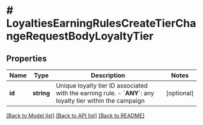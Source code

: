 # # LoyaltiesEarningRulesCreateTierChangeRequestBodyLoyaltyTier

## Properties

Name | Type | Description | Notes
------------ | ------------- | ------------- | -------------
**id** | **string** | Unique loyalty tier ID associated with the earning rule.      - &#x60;__ANY__&#x60;: any loyalty tier within the campaign | [optional]

[[Back to Model list]](../../README.md#models) [[Back to API list]](../../README.md#endpoints) [[Back to README]](../../README.md)
